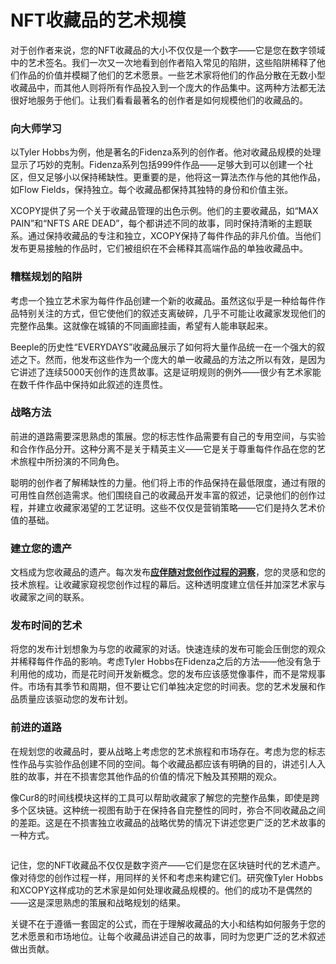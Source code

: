 # NFT收藏品的艺术规模

对于创作者来说，您的NFT收藏品的大小不仅仅是一个数字——它是您在数字领域中的艺术签名。我们一次又一次地看到创作者陷入常见的陷阱，这些陷阱稀释了他们作品的价值并模糊了他们的艺术愿景。一些艺术家将他们的作品分散在无数小型收藏品中，而其他人则将所有作品投入到一个庞大的作品集中。这两种方法都无法很好地服务于他们。让我们看看最著名的创作者是如何规模他们的收藏品的。

### 向大师学习 <a href="#ember56" id="ember56"></a>

以Tyler Hobbs为例，他是著名的Fidenza系列的创作者。他对收藏品规模的处理显示了巧妙的克制。Fidenza系列包括999件作品——足够大到可以创建一个社区，但又足够小以保持稀缺性。更重要的是，他将这一算法杰作与他的其他作品，如Flow Fields，保持独立。每个收藏品都保持其独特的身份和价值主张。

XCOPY提供了另一个关于收藏品管理的出色示例。他们的主要收藏品，如“MAX PAIN”和“NFTS ARE DEAD”，每个都讲述不同的故事，同时保持清晰的主题联系。通过保持收藏品的专注和独立，XCOPY保持了每件作品的非凡价值。当他们发布更易接触的作品时，它们被组织在不会稀释其高端作品的单独收藏品中。

### 糟糕规划的陷阱 <a href="#ember59" id="ember59"></a>

考虑一个独立艺术家为每件作品创建一个新的收藏品。虽然这似乎是一种给每件作品特别关注的方式，但它使他们的叙述支离破碎，几乎不可能让收藏家发现他们的完整作品集。这就像在城镇的不同画廊挂画，希望有人能串联起来。

Beeple的历史性“EVERYDAYS”收藏品展示了如何将大量作品统一在一个强大的叙述之下。然而，他发布这些作为一个庞大的单一收藏品的方法之所以有效，是因为它讲述了连续5000天创作的连贯故事。这是证明规则的例外——很少有艺术家能在数千件作品中保持如此叙述的连贯性。

### 战略方法 <a href="#ember62" id="ember62"></a>

前进的道路需要深思熟虑的策展。您的标志性作品需要有自己的专用空间，与实验和合作作品分开。这种分离不是关于精英主义——它是关于尊重每件作品在您的艺术旅程中所扮演的不同角色。

聪明的创作者了解稀缺性的力量。他们将上市的作品保持在最低限度，通过有限的可用性自然创造需求。他们围绕自己的收藏品开发丰富的叙述，记录他们的创作过程，并建立收藏家渴望的工艺证明。这些不仅仅是营销策略——它们是持久艺术价值的基础。

### 建立您的遗产 <a href="#ember65" id="ember65"></a>

文档成为您收藏品的遗产。每次发布[**应伴随对您创作过程的洞察**](proof-of-craft-differentiating-art-in-the-age-of-ai.md)，您的灵感和您的技术旅程。让收藏家窥视您创作过程的幕后。这种透明度建立信任并加深艺术家与收藏家之间的联系。

### 发布时间的艺术 <a href="#ember67" id="ember67"></a>

将您的发布计划想象为与您的收藏家的对话。快速连续的发布可能会压倒您的观众并稀释每件作品的影响。考虑Tyler Hobbs在Fidenza之后的方法——他没有急于利用他的成功，而是花时间开发新概念。您的发布应该感觉像事件，而不是常规事件。市场有其季节和周期，但不要让它们单独决定您的时间表。您的艺术发展和作品质量应该驱动您的发布计划。

### 前进的道路 <a href="#ember69" id="ember69"></a>

在规划您的收藏品时，要从战略上考虑您的艺术旅程和市场存在。考虑为您的标志性作品与实验作品创建不同的空间。每个收藏品都应该有明确的目的，讲述引人入胜的故事，并在不损害您其他作品的价值的情况下触及其预期的观众。

像Cur8的时间线模块这样的工具可以帮助收藏家了解您的完整作品集，即使是跨多个区块链。这种统一视图有助于在保持各自完整性的同时，弥合不同收藏品之间的差距。这是在不损害独立收藏品的战略优势的情况下讲述您更广泛的艺术故事的一种方式。

<figure><img src="../../.gitbook/assets/Screenshot 2024-12-12 at 12.55.36.png" alt=""><figcaption></figcaption></figure>

记住，您的NFT收藏品不仅仅是数字资产——它们是您在区块链时代的艺术遗产。像对待您的创作过程一样，用同样的关怀和考虑来构建它们。研究像Tyler Hobbs和XCOPY这样成功的艺术家是如何处理收藏品规模的。他们的成功不是偶然的——这是深思熟虑的策展和战略规划的结果。

关键不在于遵循一套固定的公式，而在于理解收藏品的大小和结构如何服务于您的艺术愿景和市场地位。让每个收藏品讲述自己的故事，同时为您更广泛的艺术叙述做出贡献。